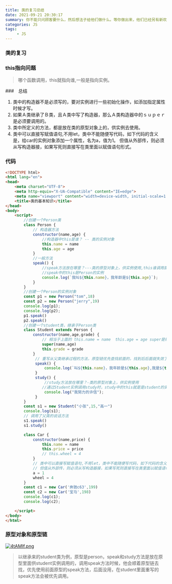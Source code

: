 ```yaml
---
title: 类的复习总结
date: 2021-09-21 20:30:17
summary: 你不能只问顾客要什么，然后想法子给他们做什么。等你做出来，他们已经另有新欢了。
categories: JS
tags:
     - JS
---
```


### 类的复习

### this指向问题

> 哪个函数调用，this就指向谁,一般是指向实例。

###　总结

1. 类中的构造器不是必须写的，要对实例进行一些初始化操作，如添加指定属性时候才写。
2. 如果Ａ类继承了Ｂ类，且Ａ类中写了构造器，那么Ａ类构造器中的ｓｕｐｅｒ是必须要调用的。
3. 类中所定义的方法，都是放在类的原型对象上的，供实例去使用。
4. 类中可以直接写赋值语句,不用let，类中不能随便写代码，如下代码的含义是，给car的实例对象添加一个属性，名为a，值为1。
    但值从外部传，则必须从写构造器接，如果写死则直接写在类里面以赋值语句形式。

### 代码

```html
<!DOCTYPE html>
<html lang="en">
<head>
    <meta charset="UTF-8">
    <meta http-equiv="X-UA-Compatible" content="IE=edge">
    <meta name="viewport" content="width=device-width, initial-scale=1.0">
    <title>类的基本知识</title>
</head>
<body>
    <script>
        //创建一个Person类
        class Person {
            // 构造器方法
            constructor(name,age) {
                //构造器中this是谁？ -- 类的实例对象
                this.name = name
                this.age = age
            }
            //一般方法
            speak() {
                //speak方法放在哪里？---类的原型对象上，供实例使用,this谁调用就指向谁
                //speak中的this是Person的实例
                console.log(`我叫${this.name}，我年龄是${this.age}`);
            }
        }
        //创建一个Person的实例对象
        const p1 = new Person("tom",18)
        const p2 = new Person("jerry",19)
        console.log(p1);
        console.log(p2);
        p1.speak()
        p2.speak()
        //创建一个student类，继承于Person类
        class Student extends Person {
            constructor(name,age,grade) {
                // 相当于上面的 this.name = name  this.age = age super是继承父类的写法
                super(name,age)
                this.grade = grade
            }
             // 重写从父类继承过程的方法，原型链优先查找前面的，找到后后面就失效了
             speak() {
                 console.log(`叫${this.name}，我年龄是${this.age},我是${this.grade}`);
             }
             study() {
                 //study方法放在哪里？-类的原型对象上，供实例使用
                //通过Student实例调用study时，study中的this就是是student的实例
                 console.log("我努力的许信");
             }
        }
        const s1 = new Student("小张",15,"高一")
        console.log(s1);
        // 调用了父类的说话方法
        s1.speak()
        s1.study()

        class Car {
            constructor(name,price) {
                this.name = name
                this.price = price
                // this.wheel = 4
            }
            // 类中可以直接写赋值语句,不用let，类中不能随便写代码，如下代码的含义是，给car的实例对象添加一个属性，名为a，值为1。
            // 但值从外部传，则必须从写构造器接，如果写死则直接写在类里面以赋值语句形式。
            a = 1
            wheel = 4
        }
        const c1 = new Car('奔驰c63',199)
        const c2 = new Car('宝马',198)
        console.log(c1);
        console.log(c2);

    </script> 
</body>
</html>
```

### 原型对象和原型链

[![4tAMIf.png](https://z3.ax1x.com/2021/09/21/4tAMIf.png)](https://imgtu.com/i/4tAMIf)

> 以继承来的student类为例，原型是person，speak和study方法是放在原型里面供student实例调用的，调用speak方法时候，他会顺着原型链去找，优先使用前面原型的speak方法，后面没用，在student里面重写的speak方法会被优先调用。

